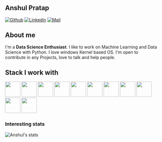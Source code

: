 ## Anshul Pratap

[![Github](https://img.shields.io/github/followers/AnshulPratap26?label=Follow&style=social)](https://github.com/AnshulPratap26)
[![Linkedin](https://img.shields.io/badge/-Anshul%20Pratap-blue?style=flat-square&logo=linkedin&logoColor=white&link=https://www.linkedin.com/in/anshulpratapofficial)](https://www.linkedin.com/in/anshulpratapofficial)
[![Mail](https://img.shields.io/badge/-anshulpratap821@gmail.com-gray?style=flat-square&logo=gmail&logoColor=red&link=)](mailto:anshulpratap821@gmail.com)



## About me 
I'm a **Data Science Enthusiast**. I like to work on Machine Learning and Data Science with Python. I love windows Kernel based OS.
I'm open to contribute in any Projects, love to talk and help people.


## Stack I work with
<code><img height="50" src="https://www.vectorlogo.zone/logos/python/python-ar21.svg"></code>
<code><img height="50" src="https://www.vectorlogo.zone/logos/numpy/numpy-ar21.svg"></code>
<code><img height="50" src="https://upload.wikimedia.org/wikipedia/commons/thumb/e/ed/Pandas_logo.svg/1200px-Pandas_logo.svg.png"></code>
<code><img height="50" src="https://seaborn.pydata.org/_static/logo-wide-lightbg.svg"></code>
<code><img height="50" src="https://seeklogo.com/images/S/scikit-learn-logo-8766D07E2E-seeklogo.com.png"></code>
<code><img height="50" src="https://www.vectorlogo.zone/logos/mysql/mysql-horizontal.svg"></code>
<code><img height="50" src="https://www.vectorlogo.zone/logos/djangoproject/djangoproject-ar21.svg"></code>
<code><img height="50" src="https://www.vectorlogo.zone/logos/pocoo_flask/pocoo_flask-ar21.svg"></code>
<code><img height="50" src="https://www.vectorlogo.zone/logos/github/github-ar21.svg"></code>
<code><img height="50" src="https://www.vectorlogo.zone/logos/git-scm/git-scm-ar21.svg"></code>
<code><img height="50" src="https://ottostruve.github.io/gsps/slides/gullikson_gsps_python_plotting/Matplotlib_logo.svg.png"></code>

### Interesting stats

![Anshul's stats](https://github-readme-stats.vercel.app/api?username=AnshulPratap26&show_icons=true)
